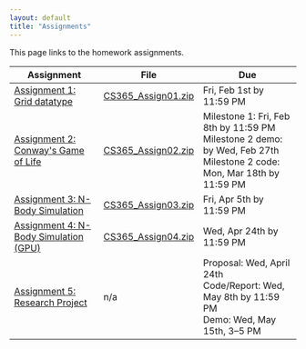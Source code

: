 ```yaml
---
layout: default
title: "Assignments"
---
```


This page links to the homework assignments.

Assignment | File | Due
---------- | ---- | ---
[Assignment 1: Grid datatype](assign01.html) | [CS365\_Assign01.zip](CS365_Assign01.zip) | Fri, Feb 1st by 11:59 PM
[Assignment 2: Conway's Game of Life](assign02.html) | [CS365\_Assign02.zip](CS365_Assign02.zip) | Milestone 1: Fri, Feb 8th by 11:59 PM<br>Milestone 2 demo: by Wed, Feb 27th<br>Milestone 2 code: Mon, Mar 18th by 11:59 PM
[Assignment 3: N-Body Simulation](assign03.html) | [CS365\_Assign03.zip](CS365_Assign03.zip) | Fri, Apr 5th by 11:59 PM
[Assignment 4: N-Body Simulation (GPU)](assign04.html) | [CS365\_Assign04.zip](CS365_Assign04.zip) | Wed, Apr 24th by 11:59 PM
[Assignment 5: Research Project](assign05.html) | n/a | Proposal: Wed, April 24th<br>Code/Report: Wed, May 8th by 11:59 PM<br>Demo: Wed, May 15th, 3&ndash;5 PM
